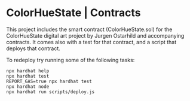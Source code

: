 # ColorHueState | Contracts

This project includes the smart contract (ColorHueState.sol) for the
ColorHueState digital art project by Jurgen Ostarhild and accompanying contracts. It comes also with a test for that contract, and a script that deploys that contract.

To redeploy try running some of the following tasks:

```shell
npx hardhat help
npx hardhat test
REPORT_GAS=true npx hardhat test
npx hardhat node
npx hardhat run scripts/deploy.js
```
